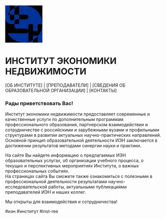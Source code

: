 ![Pasted image 20220408103528.png](https://github.com/upr1se/site/blob/main/Pasted%20image%2020220408103528.jpg)
# ИНСТИТУТ ЭКОНОМИКИ НЕДВИЖИМОСТИ

[ОБ ИНСТИТУТЕ]  | [ПРЕПОДАВАТЕЛИ] | [СВЕДЕНИЯ ОБ ОБРАЗОВАТЕЛЬНОЙ ОРГАНИЗАЦИИ] | [КОНТАКТЫ]

### Рады приветствовать Вас!

Институт экономики недвижимости предоставляет современные и качественные услуги по дополнительным программам профессионального образования, партнерском взаимодействии и сотрудничестве с российскими и зарубежными вузами и профильными структурами в развитии актуальных научно-практических направлений.   
Основной принцип образовательной деятельности ИЭН заключается в достижении результатов методами синергии науки и практики.

На сайте Вы найдете информацию о предлагаемых ИЭН образовательных услугах, об организации учебного процесса, о текущих и перспективных мероприятиях Института, о важных профессиональных событиях.  
На страницах сайта Вы сможете также ознакомиться с полезными в профессиональной деятельности результатами научно-исследовательской работы, актуальными публикациями преподавателей ИЭН и наших коллег.

Мы открыты для взаимодействия и сотрудничества!

#иэн #институт #inst-ree
